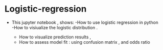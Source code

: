 # Logistic-regression

- This jupyter notebook , shows:
   -How to use logistic regression in python
   -How to visiualize the logistic distribution .
    
   - How to visualize prediction results , 
   - How to assess model fit : using confusion matrix , and odds ratio
